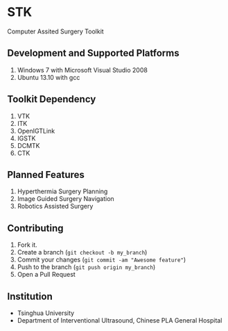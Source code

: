 STK
===
Computer Assited Surgery Toolkit


Development and Supported Platforms
------------
1. Windows 7 with Microsoft Visual Studio 2008
2. Ubuntu 13.10 with gcc

Toolkit Dependency
------------
1. VTK
2. ITK
3. OpenIGTLink
4. IGSTK
5. DCMTK
6. CTK


Planned Features
------------
1. Hyperthermia Surgery Planning 
2. Image Guided Surgery Navigation
3. Robotics Assisted Surgery


Contributing
------------

1. Fork it.
2. Create a branch (`git checkout -b my_branch`)
3. Commit your changes (`git commit -am "Awesome feature"`)
4. Push to the branch (`git push origin my_branch`)
5. Open a Pull Request


Institution
------------
* Tsinghua University
* Department of Interventional Ultrasound, Chinese PLA General Hospital


